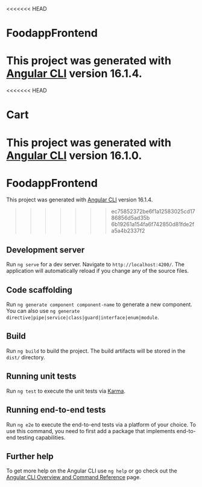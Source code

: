 <<<<<<< HEAD
# FoodappFrontend

This project was generated with [Angular CLI](https://github.com/angular/angular-cli) version 16.1.4.
=======
<<<<<<< HEAD
# Cart

This project was generated with [Angular CLI](https://github.com/angular/angular-cli) version 16.1.0.
=======
# FoodappFrontend

This project was generated with [Angular CLI](https://github.com/angular/angular-cli) version 16.1.4.
>>>>>>> ec75852372be6f1a12583025cd1786856d5ad35b
>>>>>>> 6b19261a154fa6f742850d81fde2fa5a4b2337f2

## Development server

Run `ng serve` for a dev server. Navigate to `http://localhost:4200/`. The application will automatically reload if you change any of the source files.

## Code scaffolding

Run `ng generate component component-name` to generate a new component. You can also use `ng generate directive|pipe|service|class|guard|interface|enum|module`.

## Build

Run `ng build` to build the project. The build artifacts will be stored in the `dist/` directory.

## Running unit tests

Run `ng test` to execute the unit tests via [Karma](https://karma-runner.github.io).

## Running end-to-end tests

Run `ng e2e` to execute the end-to-end tests via a platform of your choice. To use this command, you need to first add a package that implements end-to-end testing capabilities.

## Further help

To get more help on the Angular CLI use `ng help` or go check out the [Angular CLI Overview and Command Reference](https://angular.io/cli) page.
